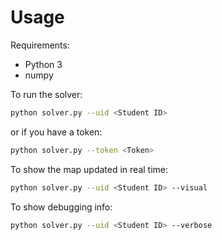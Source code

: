 # Usage
Requirements:
- Python 3
- numpy


To run the solver:
```bash
python solver.py --uid <Student ID>
```
or if you have a token:
```bash
python solver.py --token <Token>
```
To show the map updated in real time:

```bash
python solver.py --uid <Student ID> --visual
```
To show debugging info:
```bash
python solver.py --uid <Student ID> --verbose
```
